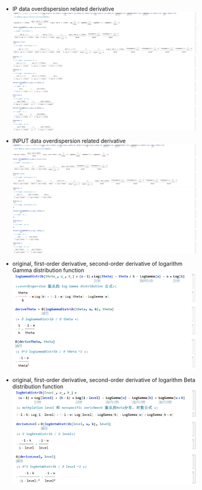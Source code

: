 * IP data overdispersion related derivative\
![image](https://github.com/Jakob666/renlab_MATK/blob/master/src/main/resources/ip_logNB_derivative1.png)\
![image](https://github.com/Jakob666/renlab_MATK/blob/master/src/main/resources/ip_logNB_derivative2.png)

* INPUT data overdispersion related derivative\
![image](https://github.com/Jakob666/renlab_MATK/blob/master/src/main/resources/input_logNB_derivative1.png)\
![image](https://github.com/Jakob666/renlab_MATK/blob/master/src/main/resources/input_logNB_derivative2.png)


* original, first-order derivative, second-order derivative of logarithm Gamma distribution function\
![image](https://github.com/Jakob666/renlab_MATK/blob/master/src/main/resources/gamma_derivative.png)

* original, first-order derivative, second-order derivative of logarithm Beta distribution function\
![image](https://github.com/Jakob666/renlab_MATK/blob/master/src/main/resources/beta_derivative.png)
